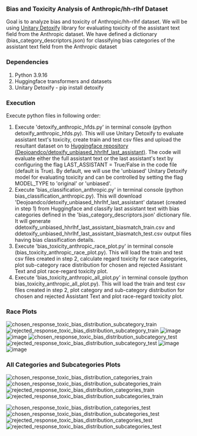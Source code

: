 ### Bias and Toxicity Analysis of Anthropic/hh-rlhf Dataset
Goal is to analyze bias and toxicity of Anthropic/hh-rlhf dataset. We will be using [Unitary Detoxify](https://github.com/unitaryai/detoxify) library for evaluating toxicity of the assistant text field from the Anthropic dataset. We have defined a dictionary (bias_category_descriptors.json) for classifying bias categories of the assistant text field from the Anthropic dataset



### Dependencies
1. Python 3.9.16
2. Huggingface transformers and datasets
3. Unitary Detoxify - pip install detoxify



### Execution
Execute python files in following order:
1. Execute 'detoxify_anthropic_hfds.py' in terminal console (python detoxify_anthropic_hfds.py). This will use Unitary Detoxify to evaluate assistant text's toxicity, create train and test csv files and upload the resultant dataset on to [Huggingface repository (Deojoandco/detoxify_unbiased_hhrlhf_last_assistant)](https://huggingface.co/datasets/Deojoandco/detoxify_unbiased_hhrlhf_last_assistant). The code will evaluate either the full assistant text or the last assistant's text by configuring the flag LAST_ASSISTANT = True/False in the code file (default is True). By default, we will use the 'unbiased' Unitary Detoxify model for evaluating toxicity and can be controlled by setting the flag MODEL_TYPE to 'original' or 'unbiased'.
2. Execute 'bias_classification_anthropic.py' in terminal console (python bias_classification_anthropic.py). This will download 'Deojoandco/detoxify_unbiased_hhrlhf_last_assistant' dataset (created in step 1) from Huggingface and classify last assistant text with bias categories defined in the 'bias_category_descriptors.json' dictionary file. It will generate ddetoxify_unbiased_hhrlhf_last_assistant_biasmatch_train.csv and ddetoxify_unbiased_hhrlhf_last_assistant_biasmatch_test.csv output files having bias classification details.
3. Execute 'bias_toxicity_anthropic_race_plot.py' in terminal console (bias_toxicity_anthropic_race_plot.py). This will load the train and test csv files created in step 2, calculate regard toxicity for race categories, plot sub-category race distribution for chosen and rejected Assistant Text and plot race-regard toxicity plot.
4. Execute 'bias_toxicity_anthropic_all_plot.py' in terminal console (python bias_toxicity_anthropic_all_plot.py). This will load the train and test csv files created in step 2, plot category and sub-category distribution for chosen and rejected Assistant Text and plot race-regard toxicity plot.


### Race Plots
![chosen_response_toxic_bias_distribution_subcategory_train](https://user-images.githubusercontent.com/50883840/226833167-a65692ff-e493-4937-8441-7d5fd6555368.jpg)
![rejected_response_toxic_bias_distribution_subcategory_train](https://user-images.githubusercontent.com/50883840/226833176-f5e7ce3d-0185-4285-94af-024f7ad04fc9.jpg)
![image](https://user-images.githubusercontent.com/50883840/226841525-37e6cd2d-6cea-487a-b3d3-8ac52c8329c2.png)
![image](https://user-images.githubusercontent.com/50883840/226841575-46c4ed48-ce16-43cd-a17c-5337626d957d.png)
![chosen_response_toxic_bias_distribution_subcategory_test](https://user-images.githubusercontent.com/50883840/226833230-6bb6163c-0397-4327-b4e0-0506b0328351.jpg)
![rejected_response_toxic_bias_distribution_subcategory_test](https://user-images.githubusercontent.com/50883840/226833239-26adde9c-3933-4dd5-8399-25dd276c5390.jpg)
![image](https://user-images.githubusercontent.com/50883840/226841627-97a1f4df-33da-4fe0-8cd6-34b7a5eb8789.png)
![image](https://user-images.githubusercontent.com/50883840/226841657-b94abe6e-cea3-4da1-a974-2414d3216198.png)


### All Categories and Subcategories Plots
![chosen_response_toxic_bias_distribution_categories_train](https://user-images.githubusercontent.com/50883840/226870519-ea9f3afd-858f-47f0-9d17-3148e8fbe804.jpg)
![chosen_response_toxic_bias_distribution_subcategories_train](https://user-images.githubusercontent.com/50883840/226870557-963465b7-6369-4e4a-b24c-c2be00048cd2.jpg)
![rejected_response_toxic_bias_distribution_categories_train](https://user-images.githubusercontent.com/50883840/226870634-37c99dc8-acf6-4422-bf86-6e58e2277e39.jpg)
![rejected_response_toxic_bias_distribution_subcategories_train](https://user-images.githubusercontent.com/50883840/226870698-3c78fb90-d9bf-4a38-ba24-2810495d4f05.jpg)

![chosen_response_toxic_bias_distribution_categories_test](https://user-images.githubusercontent.com/50883840/226870772-c006f5a3-8579-4e95-b947-a91ffcaae558.jpg)
![chosen_response_toxic_bias_distribution_subcategories_test](https://user-images.githubusercontent.com/50883840/226870811-17bb58e7-055d-4eb5-a7eb-3ee773fdc63f.jpg)
![rejected_response_toxic_bias_distribution_categories_test](https://user-images.githubusercontent.com/50883840/226870870-98298ee5-fcc8-419d-a4c0-1d15b9758e4c.jpg)
![rejected_response_toxic_bias_distribution_subcategories_test](https://user-images.githubusercontent.com/50883840/226870918-a0f9a4a6-fb8f-4d5c-aea1-7a022cfe2ef9.jpg)


